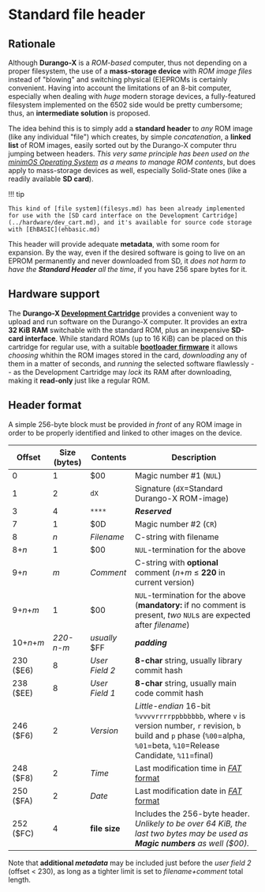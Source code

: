 # Standard file header

## Rationale

Although **Durango-X** is a _ROM-based_ computer, thus not depending on a proper filesystem, the use of a **mass-storage device** with _ROM image files_
instead of "blowing" and switching physical (E)EPROMs is certainly convenient. Having into account the limitations of an 8-bit computer, especially when
dealing with _huge_ modern storage devices, a fully-featured filesystem implemented on the 6502 side would be pretty cumbersome; thus, an **intermediate
solution** is proposed.

The idea behind this is to simply add a **standard header** to _any_ ROM image (like any individual "file") which creates, by simple _concatenation_, a
**linked list** of ROM images, easily sorted out by the Durango-X computer thru jumping between headers. _This very same principle has been used on the
[minimOS Operating System](https://github.com/zuiko21/minimOS) as a means to manage ROM contents_, but does apply to mass-storage devices as well,
especially Solid-State ones (like a readily available **SD card**).

!!! tip

	This kind of [file system](filesys.md) has been already implemented for use with the [SD card interface on the Development Cartridge](../hardware/dev_cart.md), and it's available for source code storage with [EhBASIC](ehbasic.md)

This header will provide adequate **metadata**, with some room for expansion. By the way, even if the desired software is going to live on an EPROM
permanently and never downloaded from SD, it _does not harm to have the **Standard Header** all the time_, if you have 256 spare bytes for it.

## Hardware support

The **Durango-X [Development Cartridge](../hardware/dev_cart.md)** provides a convenient way to upload and run software on the Durango-X computer. It provides an extra **32 KiB RAM**
switchable with the standard ROM, plus an inexpensive **SD-card interface**. While standard ROMs (up to 16 KiB) can be placed on this cartridge for regular
use, with a suitable [**bootloader firmware**](multiboot.md) it allows _choosing_ whithin the ROM images stored in the card, _downloading_ any of them in a matter of seconds,
and _running_ the selected software flawlessly -- as the Development Cartridge may _lock_ its RAM after downloading, making it **read-only** just like a
regular ROM.

## Header format

A simple 256-byte block must be provided _in front_ of any ROM image in order to be properly identified and linked to other images on the device.

|Offset|Size (bytes)|Contents      |Description|
|------|------------|--------------|-----------|
|0     |1           |$00           |Magic number #1 (`NUL`)|
|1     |2           |`dX`          |Signature (`dX`=Standard Durango-X ROM-image)|
|3     |4           |`****`        |_**Reserved**_|
|7     |1           |$0D           |Magic number #2 (`CR`)|
|8     |_n_         |_Filename_    |C-string with filename|
|8+_n_ |1           |$00           |`NUL`-termination for the above|
|9+_n_ |_m_         |_Comment_     |C-string with **optional** comment (_n_+_m_ ≤ **220** in current version)|
|9+_n_+_m_|1        |$00           |`NUL`-termination for the above (**mandatory:** if no comment is present, _two_ `NUL`s are expected after _filename_)|
|10+_n_+_m_|_220-n-m_|_usually_ $FF|_**padding**_|
|230 ($E6)|8        |_User Field 2_|**8-char** string, usually library commit hash|
|238 ($EE)|8        |_User Field 1_|**8-char** string, usually main code commit hash|
|246 ($F6)|2        |_Version_     |_Little-endian_ 16-bit `%vvvvrrrrppbbbbbb`, where `v` is version number, `r` revision, `b` build and `p` phase (`%00`=alpha, `%01`=beta, `%10`=Release Candidate, `%11`=final)|
|248 ($F8)|2        |_Time_        |Last modification time in [_FAT_ format](https://en.wikipedia.org/wiki/Design_of_the_FAT_file_system#Directory_entry)|
|250 ($FA)|2        |_Date_        |Last modification date in [_FAT_ format](https://en.wikipedia.org/wiki/Design_of_the_FAT_file_system#Directory_entry)|
|252 ($FC)|4        |**file size** |Includes the 256-byte header. _Unlikely to be over 64 KiB, the last two bytes may be used as **Magic numbers** as well ($00)._

Note that **additional _metadata_** may be included just before the _user field 2_ (offset < 230), as long as a tighter limit is set to _filename+comment_
total length.
